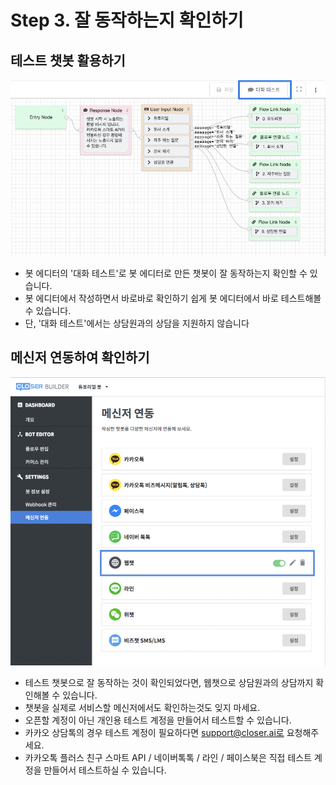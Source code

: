 # Step 3. 잘 동작하는지 확인하기

## 테스트 챗봇 활용하기 <a id="test-chat"></a>

![](../../.gitbook/assets/guide_%20%288%29.png)

* 봇 에디터의 '대화 테스트'로 봇 에디터로 만든 챗봇이 잘 동작하는지 확인할 수 있습니다.
* 봇 에디터에서 작성하면서 바로바로 확인하기 쉽게 봇 에디터에서 바로 테스트해볼 수 있습니다.
* 단, '대화 테스트'에서는 상담원과의 상담을 지원하지 않습니다

## 메신저 연동하여 확인하기 <a id="messenger-integration"></a>

![](../../.gitbook/assets/guide_%20%2812%29.png)

* 테스트 챗봇으로 잘 동작하는 것이 확인되었다면, 웹챗으로 상담원과의 상담까지 확인해볼 수 있습니다.
* 챗봇을 실제로 서비스할 메신저에서도 확인하는것도 잊지 마세요.
* 오픈할 계정이 아닌 개인용 테스트 계정을 만들어서 테스트할 수 있습니다.
* 카카오 상담톡의 경우 테스트 계정이 필요하다면 support@closer.ai로 요청해주세요.
* 카카오톡 플러스 친구 스마트 API / 네이버톡톡 / 라인 / 페이스북은 직접 테스트 계정을 만들어서 테스트하실 수 있습니다.




